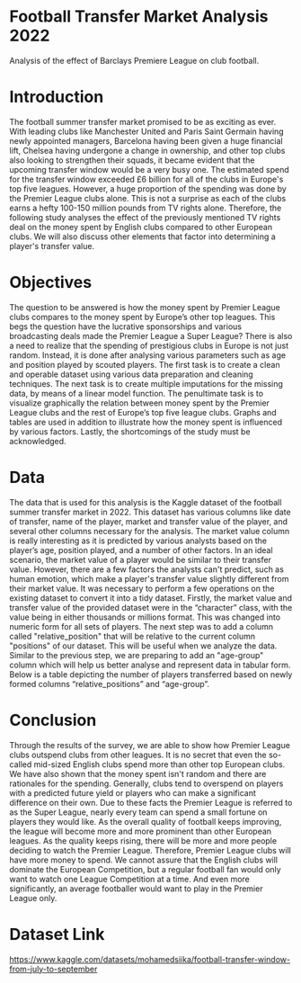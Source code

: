 # Football Transfer Market Analysis 2022
Analysis of the effect of Barclays Premiere League on club football.

# Introduction
The football summer transfer market promised to be as exciting as ever. With leading clubs like Manchester United and Paris Saint Germain having newly appointed managers, 
Barcelona having been given a huge financial lift, Chelsea having undergone a change in ownership, and other top clubs also looking to strengthen their squads, it became 
evident that the upcoming transfer window would be a very busy one. The estimated spend for the transfer window exceeded £6 billion for all of the clubs in Europe's top 
five leagues. However, a huge proportion of the spending was done by the Premier League clubs alone. This is not a surprise as each of the clubs earns a hefty 100-150 
million pounds from TV rights alone. Therefore, the following study analyses the effect of the previously mentioned TV rights deal on the money spent by English clubs 
compared to other European clubs. We will also discuss other elements that factor into determining a player's transfer value.

# Objectives
The question to be answered is how the money spent by Premier League clubs compares to the money spent by Europe’s other top leagues. This begs the question have the 
lucrative sponsorships and various broadcasting deals made the Premier League a Super League? There is also a need to realize that the spending of prestigious clubs 
in Europe is not just random. Instead, it is done after analysing various parameters such as age and position played by scouted players. The first task is to create 
a clean and operable dataset using various data preparation and cleaning techniques. The next task is to create multiple imputations for the missing data, by means of 
a linear model function. The penultimate task is to visualize graphically the relation between money spent by the Premier League clubs and the rest of Europe’s top five 
league clubs. Graphs and tables are used in addition to illustrate how the money spent is influenced by various factors. Lastly, the shortcomings of the study must be 
acknowledged.

# Data
The data that is used for this analysis is the Kaggle dataset of the football summer transfer market in 2022. This dataset has various columns like date of transfer, 
name of the player, market and transfer value of the player, and several other columns necessary for the analysis. The market value column is really interesting as it
is predicted by various analysts based on the player’s age, position played, and a number of other factors. In an ideal scenario, the market value of a player would be 
similar to their transfer value. However, there are a few factors the analysts can't predict, such as human emotion, which make a player's transfer value slightly 
different from their market value.
It was necessary to perform a few operations on the existing dataset to convert it into a tidy dataset. Firstly, the market value and transfer value of the provided 
dataset were in the “character” class, with the value being in either thousands or millions format. This was changed into numeric form for all sets of players. 
The next step was to add a column called "relative_position" that will be relative to the current column "positions" of our dataset. This will be useful when we 
analyze the data. Similar to the previous step, we are preparing to add an "age-group" column which will help us better analyse and represent data in tabular form. 
Below is a table depicting the number of players transferred based on newly formed columns “relative_positions” and “age-group”.

# Conclusion
Through the results of the survey, we are able to show how Premier League clubs outspend clubs from other leagues. It is no secret that even the so-called mid-sized 
English clubs spend more than other top European clubs. We have also shown that the money spent isn't random and there are rationales for the spending. Generally, clubs 
tend to overspend on players with a predicted future yield or players who can make a significant difference on their own.
Due to these facts the Premier League is referred to as the Super League, nearly every team can spend a small fortune on players they would like. As the overall 
quality of football keeps improving, the league will become more and more prominent than other European leagues.
As the quality keeps rising, there will be more and more people deciding to watch the Premier League. Therefore, Premier League clubs will have more money to spend. 
We cannot assure that the English clubs will dominate the European Competition, but a regular football fan would only want to watch one League Competition at a time. 
And even more significantly, an average footballer would want to play in the Premier League only.

# Dataset Link
https://www.kaggle.com/datasets/mohamedsiika/football-transfer-window-from-july-to-september












